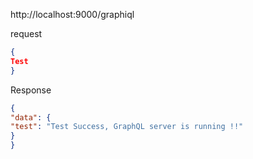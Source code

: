 
http://localhost:9000/graphiql


request
```json
{
Test
}
```

Response
```json
{
"data": {
"test": "Test Success, GraphQL server is running !!"
}
}
```